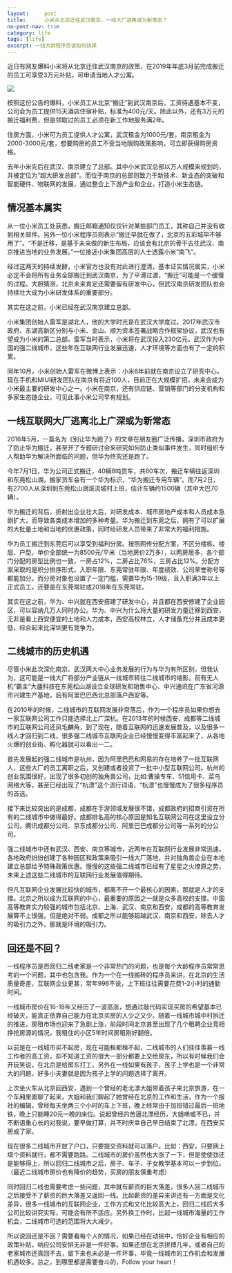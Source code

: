 ```yaml
---
layout:     post
title:      小米从北京迁往武汉南京，一线大厂逃离或为新常态？
no-post-nav: true
category: life
tags: [life]
excerpt: 一线大龄程序员该如何抉择
---
```


近日有网友爆料小米将从北京迁往武汉南京的政策，在2019年年底3月前完成搬迁的员工可享受3万元补贴，可申请当地人才公寓。

![](/assets/images/2018/it/xiaomi.png)

按照这份公告的爆料，小米员工从北京“搬迁”到武汉南京后，工资待遇基本不变，公司会为员工提供15天酒店住宿补贴，标准为400元/天。除此以外，还有3万元的搬迁福利费，但是领取过的员工必须在新工作地服务满2年。

住房方面，小米可为员工提供人才公寓，武汉租金为1000元/套，南京租金为2000-3000元/套，想要购房的员工不受当地限购政策影响，可立即获得购房资格。

去年小米先后在武汉、南京建立了总部。其中小米武汉总部以万人规模来规划的，并被定位为“超大研发总部”。而位于南京的总部则致力于新技术、新业态的突破和智能硬件、物联网的发展，通过整合上下游产业和企业，打造小米生态链。

## 情况基本属实

从一位小米员工处获悉，搬迁邮箱通知仅仅针对某些部门员工，其称自己并没有收到相关邮件。另外一位小米程序员则表示“搬迁早就在做了，北京的五彩城早不够用了”。“不是迁移，是基于未来做的新生布局，应该会有北京的骨干去往武汉、南京推进当地的业务发展。”一位接近小米集团高层的人士透露小米“南飞”。

经过这两天的持续发酵，小米官方也没有对此进行澄清，基本证实情况属实，小米必定不会将所有业务全部搬迁到武汉南京，为了平滑过渡，“搬迁”可能是一个缓慢的过程。大胆猜测，北京未来肯定还需要留有研发中心，但武汉南京研发团队也会持续壮大成为小米研发体系的重要部分。

其实在这之前，小米已经在武汉南京建立总部。

小米集团创始人雷军是湖北人，他的大学时光是在武汉大学度过。2017年武汉市政府、东湖高新区分别与小米、金山、顺为资本签署战略合作框架协议，武汉也有望成为小米的第二总部。雷军当时表示，小米将在武汉投入230亿元。武汉作为中国的强二线城市，这些年在互联网行业发展迅速，人才环境等方面也有了一定的积累。

同年10月，小米创始人雷军在微博上表示：小米6年前就在南京设立了研究中心，现在手机和MIUI研发团队在南京有将近100人，目前正在大规模扩招，未来会成为小米最主要的研发中心之一。小米在南京，还有供应链、营销等部门的分支机构和多家生态链企业，可见此事小米公司早有规划。

## 一线互联网大厂逃离北上广深或为新常态

2016年5月，一篇名为《别让华为跑了》的文章在朋友圈广泛传播，深圳市政府为了防止华为搬迁，甚至开了专题研讨会来研究如何防止类似事件发生，同时组织专人帮助华为解决所面临的问题，但华为终究还是跑了。

今年7月1日，华为公司正式搬迁，40辆8吨货车，共60车次，搬迁车辆往返深圳和东莞松山湖，搬家货车会有一个华为标识，“华为搬迁专用车辆”。而7月2日，有2700人从深圳到东莞松山湖溪流坡村上班，估计车辆约1500辆（其中大巴70辆）。

华为搬迁的背后，折射出企业壮大后，对研发成本、城市房地产成本和人员成本急剧扩大，而导致各类成本增加的多种考量。华为搬迁到东莞之后，拥有了可以扩展的大批量土地和当地的优惠政策，同时给研发人员带来了非常大的福利措施。

华为员工搬迁到东莞后可以享受到福利分房。按照网传分配方案，不区分楼栋、楼层、户型，单价全部统一为8500元/平米（当地房价2万多），以两房居多，各个部门分配的房型比例也一致，一房占12%，二房占比76%，三房占比12%。分配方案采取的是积分排序形式，入职年限、东莞常驻年限、年度绩效、公司荣誉称号等都能加分，而分房对象也设置了一定门槛，需要华为15-19级，且入职满3年以上正式员工，还要是在东莞常驻或2018年在东莞常驻。

其实在这之前，华为、中兴就在西安搭建了研发中心，并且都在西安修建了企业园区，可以容纳几万人同时办公。华为、中兴为什么将大量的研发力量迁移到西安，无非是看上西安便宜的土地和人力成本，西安高校林立，人才储备充分并且成本更低，综合起来比深圳更有竞争力。

## 二线城市的历史机遇

尽管小米此次深化南京、武汉两大中心业务发展的行为与华为有所区别，但我认为，这可能是一线大厂将部分产业链从一线城市转往二线城市的缩影。前有无人机“霸主”大疆科技在东莞松山湖设立全球研发和销售中心、中兴通讯在广东省河源市兴建生产基地，后有阿里巴巴西北总部落户西安等。

在2010年的时候，二线城市的互联网发展非常落后，作为一个程序员如果你想去一家互联网公司工作只能选择北上广深杭。在2013年的时候西安、成都等二线城市的互联网公司还凤毛麟角，到了现在，随着互联网的迅速发展普及，以及很多一线人才回归到二线，很多强二线城市互联网企业已经慢慢变得丰富起来了，从各地火爆的创业街、孵化器就可以看出一二。

首先发展起的强二线城市是杭州，因为阿里巴巴和网易的存在培养了一批互联网人，这些大厂的员工离职之后，又创建或者投资了一批中小型互联网公司。杭州的创业氛围很好，出现了很多初创的独角兽公司，比如:曹操专车、51信用卡、菜鸟网络大等，甚至已经出现了“杭漂”这个流行词语，“杭漂”也慢慢成为了很多程序员的首选。

接下来比较突出的是成都，成都在手游领域发展很不错，成都政府的招商引资在所有的二线城市中做得最好。成都排名高的核心原因是知名互联网公司在这里设立分公司，腾讯成都分公司、京东成都分公司、阿里巴巴成都分公司等一系列的分公司。

强二线城市中还有武汉、西安、南京等城市，近两年在互联网行业发展非常迅速。各地政府纷纷创建了各种园区和政策来吸引一线大厂落地，并对独角兽企业在本地建立总部给予特殊政策优惠。慢慢的这些强二线城市已经有了星星之火燎原之势，未来上述这些二线城市的互联网行业发展值得期待。

但凡互联网企业发展比较快的城市，都离不开一个最核心的因素，那就是人才的支撑。北京之所以成为互联网的中心，最重要的原因之一就是众多高校的支撑。中国高等教育实力较强的城市包括北京、上海、武汉、南京和西安，成都的高等教育发展算不上很强，但是绝对不弱。成都之所以能够超越武汉、南京和西安，除去人才的吸引力之外，那就是环境的吸引力。

## 回还是不回？

一线程序员是否回归二线老家是一个非常热门的问题，也是每个大龄程序员常常思考的一个问题，其中也包含我。作为一个在一线搬砖的程序员来讲，在北京的生活质量奇差，互联网企业更甚，常年996不说，上下班往往需要花费1-2小时的通勤时间。

一线城市房价在16-18年又经历了一波高涨，想通过敲代码实现买房的希望基本已经破灭，能真正依靠自己能力在北京买房的人少之又少。随着一线城市城中村拆迁的推进，房租市场也迎来了急剧上涨，前段时间北京甚至出现了几个租聘企业竞相挣抢房源的情况，我租住的小区5年时间房租刚好翻倍。

以前是在一线城市买不起房，现在可能租都租不起，二线城市的人们往往羡慕一线工作者的高工资，却不知道工资的很大一部分都要上交给房东，所以有时候我们会开玩笑说，在北京是给房东打工。另外在一线如果有孩子，孩子上学也是一个非常大的问题，好多小夫妻就是因为孩子上学的问题选择了离开。

上次坐火车从北京回西安，遇到一个曾经的老北漂大姐带着孩子来北京旅游，在一个车厢里面聊了起来，大姐和我们聊起了她曾经在北京的工作和生活，作为一个报社的编辑，曾经每天坐两三个小时的车上下班，晚上经常由于加班错过最后一班地铁，晚上只能睡20元一晚的床位。说起曾经的苦逼北漂经历，大姐唏嘘不已，并不断语重心长的对我说，要早做打算，并不时庆幸自己早日结束了北漂，在西安买房成了家。

现在很多二线城市开放了户口，只要提交资料就可以落户。比如：西安，只要网上填个资料就行，都不需要跑路。二线城市的房价虽然也大涨了一下，但是使使劲还是能够得上，所以回归二线城市之后，房子、车子、子女教学基本可以一步到位。（最近二线城市房价也有降价的趋势，买房的朋友慎重考虑）

同时回归二线也需要考虑一些问题，其中就有薪资的巨大落差，很多人回二线城市之后接受不了薪资的巨大落差又返回一线。比起薪资的差异来讲还有一方面是文化差异，很多一线城市的互联网企业，工作方式和文化比较高大上，回归二线后大多公司比较讲究实际，可能会有所不适应。另外换工作时，比起一线城市海量的工作机会，二线城市可选的范围将大大减少。

所以说回还是不回？需要看每个人的情况，如果已经在动摇中，恰好企业有相应的政策补贴，响应公司安排无非是一件好事。如果还想在北京拼搏几年，或者自己的老家城市还真回不去，留下来也未必是一件坏事，毕竟一线城市的工作机会和发展机遇较多。总之，到哪里都是需要奋斗的，Follow your heart！

